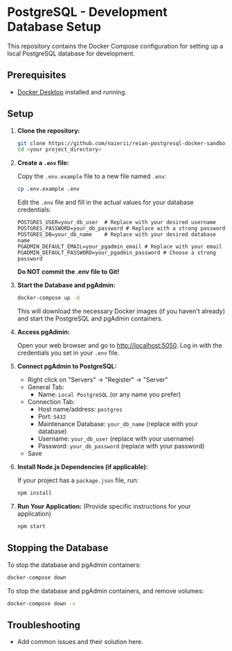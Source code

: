 # PostgreSQL - Development Database Setup

This repository contains the Docker Compose configuration for setting up a local PostgreSQL database for development.

## Prerequisites

- [Docker Desktop](https://www.docker.com/products/docker-desktop) installed and running.

## Setup

1.  **Clone the repository:**

    ```bash
    git clone https://github.com/naierii/reian-postgresql-docker-sandbox.git
    cd <your project_directory>
    ```

2.  **Create a `.env` file:**

    Copy the `.env.example` file to a new file named `.env`:

    ```bash
    cp .env.example .env
    ```

    Edit the `.env` file and fill in the actual values for your database credentials:

    ```
    POSTGRES_USER=your_db_user  # Replace with your desired username
    POSTGRES_PASSWORD=your_db_password # Replace with a strong password
    POSTGRES_DB=your_db_name    # Replace with your desired database name
    PGADMIN_DEFAULT_EMAIL=your_pgadmin_email # Replace with your email
    PGADMIN_DEFAULT_PASSWORD=your_pgadmin_password # Choose a strong password
    ```

    **Do NOT commit the .env file to Git!**

3.  **Start the Database and pgAdmin:**

    ```bash
    docker-compose up -d
    ```

    This will download the necessary Docker images (if you haven't already) and start the PostgreSQL and pgAdmin containers.

4.  **Access pgAdmin:**

    Open your web browser and go to [http://localhost:5050](http://localhost:5050). Log in with the credentials you set in your `.env` file.

5.  **Connect pgAdmin to PostgreSQL:**

    - Right click on "Servers" -> "Register" -> "Server"
    - General Tab:
      - Name: `Local PostgreSQL` (or any name you prefer)
    - Connection Tab:
      - Host name/address: `postgres`
      - Port: `5432`
      - Maintenance Database: `your_db_name` (replace with your database)
      - Username: `your_db_user` (replace with your username)
      - Password: `your_db_password` (replace with your password)
    - Save

6.  **Install Node.js Dependencies (if applicable):**

    If your project has a `package.json` file, run:

    ```bash
    npm install
    ```

7.  **Run Your Application:** (Provide specific instructions for your application)
    ```bash
    npm start
    ```

## Stopping the Database

To stop the database and pgAdmin containers:

```bash
docker-compose down
```

To stop the database and pgAdmin containers, and remove volumes:

```bash
docker-compose down -v
```

## Troubleshooting

- Add common issues and their solution here.
